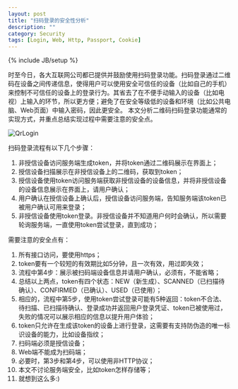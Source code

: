 ```yaml
---
layout: post
title: "扫码登录的安全性分析"
description: ""
category: Security 
tags: [Login, Web, Http, Passport, Cookie]
---
```

{% include JB/setup %}

时至今日，各大互联网公司都已提供并鼓励使用扫码登录功能。扫码登录通过二维码在设备之间传递信息，使得用户可以使用安全可信任的设备（比如自己的手机）来控制不可信任的设备上的登录行为。其省去了在不便手动输入的设备（比如电视）上输入的环节，所以更方便；避免了在安全等级低的设备和环境（比如公共电脑、Web页面）中输入密码，因此更安全。
本文分析二维码扫码登录功能通常的实现方式，并重点总结实现过程中需要注意的安全点。

![QrLogin](http://zhaox.github.io/assets/images/QrLogin.png)

扫码登录流程有以下几个步骤：
1. 非授信设备访问服务端生成token，并将token通过二维码展示在界面上；
2. 授信设备扫描展示在非授信设备上的二维码，获取到token；
3. 授信设备使用token访问服务端获取非授信设备的设备信息，并将非授信设备的设备信息展示在界面上，请用户确认；
4. 用户确认在授信设备上确认后，授信设备访问服务端，告知服务端该token已被用户确认可用来登录；
5. 非授信设备使用token登录。非授信设备并不知道用户何时会确认，所以需要轮询服务端，一直使用token尝试登录，直到成功；

需要注意的安全点有：
1. 所有接口访问，要使用https；
2. token要有一个较短的有效期比如5分钟，且一次有效，用过即失效；
3. 流程中第4步：展示被扫码端设备信息并请用户确认，必须有，不能省略；
4. 总结以上两点，token有四个状态：NEW（新生成）、SCANNED（已扫描待确认）、CONFIRMED（已确认）、USED（已使用）；
5. 相应的，流程中第5步，使用token尝试登录可能有5种返回：token不合法、待扫描、已扫描待确认、登录成功并返回用户登录凭证、token已被使用过，失败的情况可以展示相应的信息以提升用户体验；
6. token只允许在生成该token的设备上进行登录，这需要有支持防伪造的唯一标识设备的能力，比如设备指纹；
7. 扫码端必须是授信设备；
8. Web端不能成为扫码端；
9. 必要时，第3步和第4步，可以使用非HTTP协议；
10. 本文不讨论服务端安全，比如token怎样存储等；
11. 就想到这么多:)
